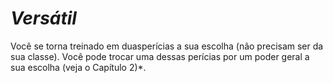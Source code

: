 # *Versátil*

Você se torna treinado em duasperícias a sua escolha (não precisam ser da sua classe). Você pode trocar uma dessas perícias por um poder geral a sua escolha (veja o Capítulo 2)*.